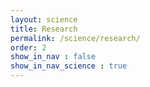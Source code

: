 ```yaml
---
layout: science
title: Research
permalink: /science/research/
order: 2
show_in_nav : false
show_in_nav_science : true
---
```

